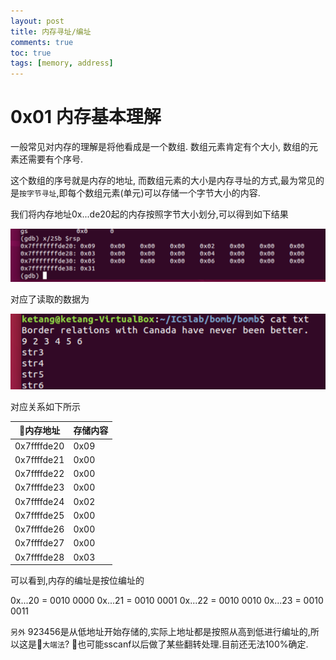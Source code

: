 ```yaml
---
layout: post
title: 内存寻址/编址
comments: true
toc: true
tags: [memory, address]
---
```


# 0x01 内存基本理解

一般常见对内存的理解是将他看成是一个数组. 数组元素肯定有个大小, 数组的元素还需要有个序号.

这个数组的序号就是内存的地址, 而数组元素的大小是内存寻址的方式,最为常见的是`按字节寻址`,即每个数组元素(单元)可以存储一个字节大小的内容.


我们将内存地址0x...de20起的内存按照字节大小划分,可以得到如下结果

![图](assets/Snipaste_2020-12-15_18-05-49.png)

对应了读取的数据为

![1](assets/Snipaste_2020-12-15_18-06-13.png)

对应关系如下所示

内存地址|存储内容
-|-
0x7ffffde20|0x09
0x7ffffde21|0x00
0x7ffffde22|0x00
0x7ffffde23|0x00
0x7ffffde24|0x02
0x7ffffde25|0x00
0x7ffffde26|0x00
0x7ffffde27|0x00
0x7ffffde28|0x03

可以看到,内存的编址是按位编址的

0x...20 = 0010 0000
0x...21 = 0010 0001
0x...22 = 0010 0010
0x...23 = 0010 0011

`另外`
923456是从低地址开始存储的,实际上地址都是按照从高到低进行编址的,所以这是`大端法`?
也可能sscanf以后做了某些翻转处理.目前还无法100%确定.